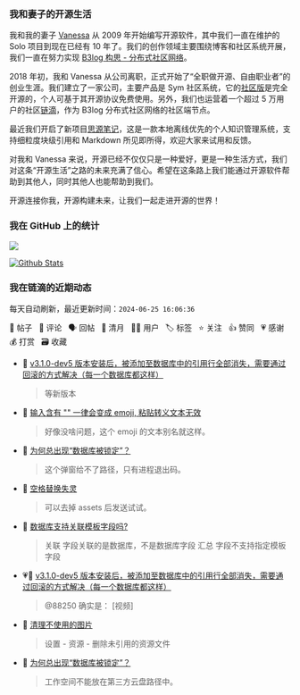 ### 我和妻子的开源生活

我和我的妻子 [Vanessa](https://github.com/Vanessa219) 从 2009 年开始编写开源软件，其中我们一直在维护的 Solo 项目到现在已经有 10 年了。我们的创作领域主要围绕博客和社区系统开展，我们一直在努力实现 [B3log 构思 - 分布式社区网络](https://ld246.com/article/1546941897596)。

2018 年初，我和 Vanessa 从公司离职，正式开始了“全职做开源、自由职业者”的创业生涯。我们建立了一家公司，主要产品是 Sym 社区系统，它的[社区版](https://github.com/88250/symphony)是完全开源的，个人可基于其开源协议免费使用。另外，我们也运营着一个超过 5 万用户的社区[链滴](https://ld246.com)，作为 B3log 分布式社区网络的社区端节点。

最近我们开启了新项目[思源笔记](https://github.com/siyuan-note/siyuan)，这是一款本地离线优先的个人知识管理系统，支持细粒度块级引用和 Markdown 所见即所得，欢迎大家来试用和反馈。

对我和 Vanessa 来说，开源已经不仅仅只是一种爱好，更是一种生活方式，我们对这条“开源生活”之路的未来充满了信心。希望在这条路上我们能通过开源软件帮助到其他人，同时其他人也能帮助到我们。

开源连接你我，开源构建未来，让我们一起走进开源的世界！

### 我在 GitHub 上的统计

<a title="Hits" target="_blank" href="https://github.com/88250/88250"><img src="https://hits.b3log.org/88250/88250.svg"></a>

[![Github Stats](https://github-readme-stats.vercel.app/api?username=88250&theme=tokyonight&show_icons=true)](https://github.com/88250)

<!--events start -->

### 我在链滴的近期动态

每天自动刷新，最近更新时间：`2024-06-25 16:06:36`

📝 帖子 &nbsp; 💬 评论 &nbsp; 🗣 回帖 &nbsp; 🌙 清月 &nbsp; 👨‍💻 用户 &nbsp; 🏷️ 标签 &nbsp; ⭐️ 关注 &nbsp; 👍 赞同 &nbsp; 💗 感谢 &nbsp; 💰 打赏 &nbsp; 🗃 收藏

* 💬 [v3.1.0-dev5 版本安装后，被添加至数据库中的引用行全部消失，需要通过回滚的方式解决（每一个数据库都这样）](https://ld246.com/article/1719117529369/comment/1719241324115#comments)

  > 等新版本
* 💬 [输入含有 "" 一律会变成 emoji, 粘贴转义文本无效](https://ld246.com/article/1719156052132/comment/1719183591236#comments)

  > 好像没啥问题，这个 emoji 的文本别名就这样。
* 💬 [为何总出现“数据库被锁定”？](https://ld246.com/article/1719138909768/comment/1719152358998#comments)

  > 这个弹窗给不了路径，只有进程退出码。
* 💬 [空格替换失灵](https://ld246.com/article/1719128636664/comment/1719149758549#comments)

  > 可以去掉 assets 后发送试试。
* 💬 [数据库支持关联模板字段吗?](https://ld246.com/article/1719146234865/comment/1719148278184#comments)

  > 关联 字段关联的是数据库，不是数据库字段 汇总 字段不支持指定模板字段
* 💗💬 [v3.1.0-dev5 版本安装后，被添加至数据库中的引用行全部消失，需要通过回滚的方式解决（每一个数据库都这样）](https://ld246.com/article/1719117529369/comment/1719120111042#comments)

  > @88250 确实是： [视频]
* 💬 [清理不使用的图片](https://ld246.com/article/1719145052901/comment/1719145943732#comments)

  > 设置 - 资源 - 删除未引用的资源文件
* 💬 [为何总出现“数据库被锁定”？](https://ld246.com/article/1719138909768/comment/1719143796162#comments)

  > 工作空间不能放在第三方云盘路径中。


<!--events end -->
